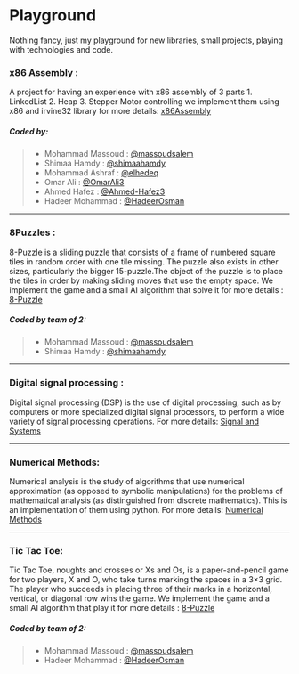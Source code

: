 # Playground
Nothing fancy, just my playground for new libraries, small projects, playing with technologies and code.

### x86 Assembly :
A project for having an experience with x86 assembly of 3 parts 1. LinkedList 2. Heap 3. Stepper Motor controlling we implement them using x86 and irvine32 library for more details: [x86Assembly]( https://github.com/massoudsalem/Playground/tree/master/x86%20Assembly )

##### Coded by:
> *  Mohammad Massoud : [@massoudsalem]( https://github.com/massoudsalem )
> * Shimaa Hamdy : [@shimaahamdy]( https://github.com/shimaahamdy )
> * Mohammad Ashraf : [@elhedeq]( https://github.com/elhedeq )
> * Omar Ali : [@OmarAli3]( https://github.com/OmarAli3 )
> * Ahmed Hafez : [@Ahmed-Hafez3]( https://github.com/Ahmed-Hafez3 )
> * Hadeer Mohammad : [@HadeerOsman]( https://github.com/HadeerOsman )

---

### 8Puzzles :

8-Puzzle is a sliding puzzle that consists of a frame of numbered square tiles in random order with one tile missing.
The puzzle also exists in other sizes, particularly the bigger 15-puzzle.The object of the puzzle is to place the tiles in order
by making sliding moves that use the empty space. We implement the game and a small AI algorithm that solve it for more details :
[8-Puzzle]( https://github.com/massoudsalem/Playground/tree/master/8Puzzle )
##### Coded by team of 2:
> *  Mohammad Massoud : [@massoudsalem]( https://github.com/massoudsalem )
> * Shimaa Hamdy : [@shimaahamdy]( https://github.com/shimaahamdy )

---

### Digital signal processing :

Digital signal processing (DSP) is the use of digital processing, such as by computers or more specialized digital signal processors, to perform a wide variety of signal processing operations.
For more details: [Signal and Systems]( https://github.com/massoudsalem/Playground/tree/master/Signals%20and%20Systems )

---

### Numerical Methods:

 Numerical analysis is the study of algorithms that use numerical approximation (as opposed to symbolic manipulations) for the problems of mathematical analysis (as distinguished from discrete mathematics). This is an implementation of them using python. For more details: 
 [Numerical Methods]( https://github.com/massoudsalem/Playground/tree/master/Numerical%20Methods )

 ---

 ### Tic Tac Toe:
 Tic Tac Toe, noughts and crosses or Xs and Os, is a paper-and-pencil game for two players, X and O, who take turns marking the spaces in a 3×3 grid. The player who succeeds in placing three of their marks in a horizontal, vertical, or diagonal row wins the game. We implement the game and a small AI algorithm that play it for more details :
[8-Puzzle]( https://github.com/massoudsalem/Playground/tree/master/Tic-Tac-Toe )
##### Coded by team of 2:
> *  Mohammad Massoud : [@massoudsalem]( https://github.com/massoudsalem )
> * Hadeer Mohammad : [@HadeerOsman]( https://github.com/HadeerOsman )

